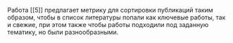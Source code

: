Работа [[5]] предлагает метрику для сортировки публикаций таким образом, чтобы в список литературы попали как ключевые работы, так и свежие, при этом  также чтобы работы подходили под заданную тематику, но были разнообразными.
